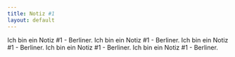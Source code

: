```yaml
---
title: Notiz #1
layout: default
---
```

<span>Ich bin ein Notiz #1 - Berliner. </span><span>Ich bin ein Notiz #1 - Berliner. </span><span>Ich bin ein Notiz #1 - Berliner. </span><span>Ich bin ein Notiz #1 - Berliner. </span><span>Ich bin ein Notiz #1 - Berliner. </span>
<span><br clear="none"/></span>
<div/>
